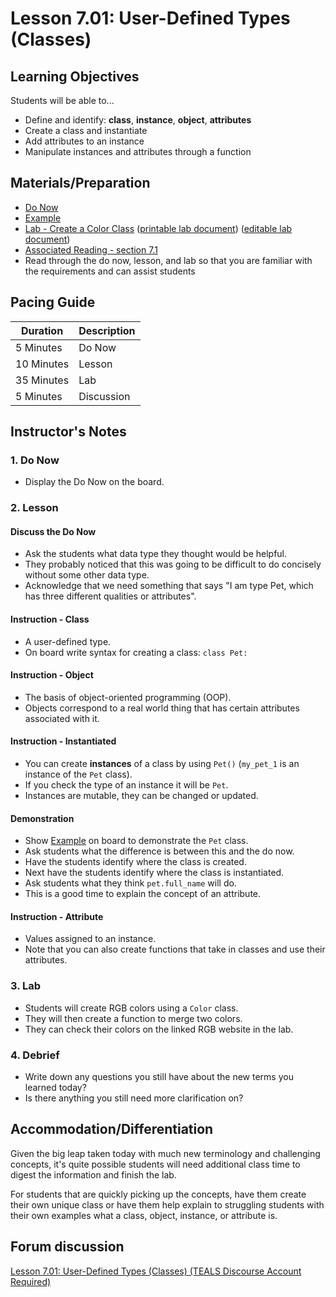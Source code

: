 # Lesson 7.01: User-Defined Types (Classes)

## Learning Objectives

Students will be able to...

* Define and identify: **class**, **instance**, **object**, **attributes**
* Create a class and instantiate
* Add attributes to an instance
* Manipulate instances and attributes through a function

## Materials/Preparation

* [Do Now]
* [Example]
* [Lab - Create a Color Class] ([printable lab document]) ([editable lab document])
* [Associated Reading - section 7.1](https://tealsk12.gitbook.io/intro-cs-2/readings#7-1)
* Read through the do now, lesson, and lab so that you are familiar with the requirements and can assist students

## Pacing Guide

| **Duration**   | **Description** |
| ---------- | ----------- |
| 5 Minutes  | Do Now      |
| 10 Minutes | Lesson      |
| 35 Minutes | Lab         |
| 5 Minutes | Discussion  |

## Instructor's Notes

### 1. Do Now

* Display the Do Now on the board.

### 2. Lesson

#### Discuss the Do Now

* Ask the students what data type they thought would be helpful.
* They probably noticed that this was going to be difficult to do concisely without some other data type.
* Acknowledge that we need something that says "I am type Pet, which has three different qualities or attributes".

#### Instruction - Class

* A user-defined type.
* On board write syntax for creating a class: `class Pet:`

#### Instruction - Object

* The basis of object-oriented programming (OOP).
* Objects correspond to a real world thing that has certain attributes associated with it.

#### Instruction - Instantiated

* You can create **instances** of a class by using `Pet()` (`my_pet_1` is an instance of the `Pet` class).
* If you check the type of an instance it will be `Pet`.
* Instances are mutable, they can be changed or updated.

#### Demonstration

* Show [Example] on board to demonstrate the `Pet` class.
* Ask students what the difference is between this and the do now.
* Have the students identify where the class is created.
* Next have the students identify where the class is instantiated.
* Ask students what they think `pet.full_name` will do.
* This is a good time to explain the concept of an attribute.

#### Instruction - Attribute

* Values assigned to an instance.
* Note that you can also create functions that take in classes and use their attributes.

### 3. Lab

* Students will create RGB colors using a `Color` class.
* They will then create a function to merge two colors.  
* They can check their colors on the linked RGB website in the lab.

### 4. Debrief

* Write down any questions you still have about the new terms you learned today?
* Is there anything you still need more clarification on?

## Accommodation/Differentiation

Given the big leap taken today with much new terminology and challenging concepts, it's quite possible students will need additional class time to digest the information and finish the lab.

For students that are quickly picking up the concepts, have them create their own unique class or have them help explain to struggling students with their own examples what a class, object, instance, or attribute is.

## Forum discussion

[Lesson 7.01: User-Defined Types (Classes) (TEALS Discourse Account Required)](https://forums.tealsk12.org/c/2nd-semester-unit-7-classes/lesson-7-01-user-defined-types-classes)

[Do Now]:do_now.md
[Lab - Create a Color Class]:lab.md
[Example]:example.md
[printable lab document]: https://github.com/TEALSK12/2nd-semester-introduction-to-computer-science/raw/master/units/7_unit/01_lesson/lab.pdf
[editable lab document]: https://github.com/TEALSK12/2nd-semester-introduction-to-computer-science/raw/master/units/7_unit/01_lesson/lab.docx
